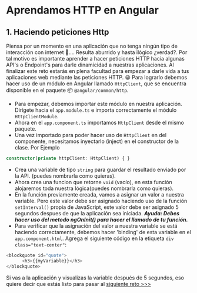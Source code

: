 # Aprendamos HTTP en Angular

## 1. Haciendo peticiones Http

Piensa por un momento en una aplicación que no tenga ningún tipo de interacción con internet 🤔....
Resulta aburrido y hasta ilógico ¿verdad?. Por tal motivo es importante aprender a hacer peticiones HTTP hacia algunas API's o Endpoint's para darle dinamicidad a nuestras aplicaciones. Al finalizar este reto estarás en plena facultad para empezar a darle vida a tus aplicaciones web mediante las peticiones HTTP. 😀
Para lograrlo debemos hacer uso de un módulo en Angular llamado `HttpClient`, que se encuentra disponible en el paquete 📦 `@angular/common/http`.

- Para empezar, debemos importar este módulo en nuestra aplicación. Dirígete hacia el `app.module.ts` e importa correctamente el módulo `HttpClientModule`.
- Ahora en el `app.component.ts` importamos `HttpClient` desde el mismo paquete.
- Una vez importado para poder hacer uso de `HttpClient` en del componente, necesitamos inyectarlo (inject) en el constructor de la clase. Por Ejemplo
```ts
constructor(private httpClient: HttpClient) { }
```
- Crea una variable de tipo `string` para guardar el resultado enviado por la API. (puedes nombrarla como quieras).
- Ahora crea una funcion que retorne `void` (vacío), en esta función alojaremos toda nuestra lógica(puedes nombrarla como quieras).
- En la función previamente creada, vamos a asignar un valor a nuestra variable. Pero este valor debe ser asignado haciendo uso de la función `setInterval()` propia de JavaScript, este valor debe ser asignado 5 segundos despues de que la aplicación sea iniciada. ***Ayuda: Debes hacer uso del metodo ngOnInit() para hacer el llamado de tu función.***
- Para verificar que la asignación del valor a nuestra variable se está haciendo correctamente, debemos hacer 'binding' de esta variable en el `app.component.html`. Agrega el siguiente código en la etiqueta `div class="text-center"`:
```ts
<blockquote id="quote">
      <h3>{{myVariable}}</h3>
</blockquote>
```
Si vas a la aplicación y visualizas la variable después de 5 segundos, eso quiere decir que estás listo para pasar al [siguiente reto >>>](https://github.com/angular-medellin/learn-much-more/tree/2#aprendamos-http-en-angular)
